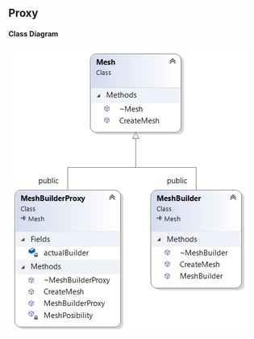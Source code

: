 ## Proxy

#### Class Diagram 
![Class Diagram](https://github.com/jayavardhanravi/DesignPatterns/blob/master/Proxy/ClassDiagram.png)